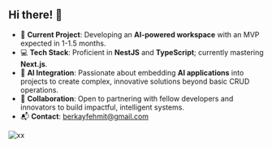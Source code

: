 ## Hi there! 👋

- 🚀 **Current Project**: Developing an **AI-powered workspace** with an MVP expected in 1-1.5 months.
- 💻 **Tech Stack**: Proficient in **NestJS** and **TypeScript**; currently mastering **Next.js**.
- 🤖 **AI Integration**: Passionate about embedding **AI applications** into projects to create complex, innovative solutions beyond basic CRUD operations.
- 🤝 **Collaboration**: Open to partnering with fellow developers and innovators to build impactful, intelligent systems.
- 📬 **Contact**: berkayfehmit@gmail.com

![xx](https://github.com/user-attachments/assets/8648cc44-1e5d-4eba-92dd-2b3afa31ef5d)




<!--
**Berkayft/berkayft** is a ✨ _special_ ✨ repository because its `README.md` (this file) appears on your GitHub profile.

Here are some ideas to get you started:


-->
